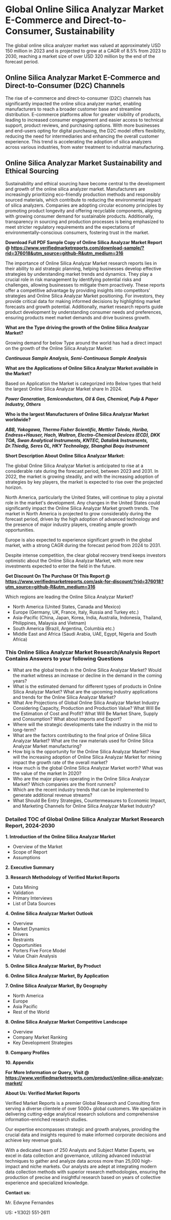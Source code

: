 <h1>Global Online Silica Analyzar Market E-Commerce and Direct-to-Consumer, Sustainability</h1><p class=""><p>The global online silica analyzer market was valued at approximately USD 150 million in 2023 and is projected to grow at a CAGR of 8.5% from 2023 to 2030, reaching a market size of over USD 320 million by the end of the forecast period.</p><h2>Online Silica Analyzar Market E-Commerce and Direct-to-Consumer (D2C) Channels</h2><p>The rise of e-commerce and direct-to-consumer (D2C) channels has significantly impacted the online silica analyzer market, enabling manufacturers to reach a broader customer base and streamline distribution. E-commerce platforms allow for greater visibility of products, leading to increased consumer engagement and easier access to technical support, product reviews, and purchasing options. With more businesses and end-users opting for digital purchasing, the D2C model offers flexibility, reducing the need for intermediaries and enhancing the overall customer experience. This trend is accelerating the adoption of silica analyzers across various industries, from water treatment to industrial manufacturing.</p><h2>Online Silica Analyzar Market Sustainability and Ethical Sourcing</h2><p>Sustainability and ethical sourcing have become central to the development and growth of the online silica analyzer market. Manufacturers are increasingly prioritizing eco-friendly production methods and responsibly sourced materials, which contribute to reducing the environmental impact of silica analyzers. Companies are adopting circular economy principles by promoting product longevity and offering recyclable components, aligning with growing consumer demand for sustainable products. Additionally, transparency in sourcing and production processes is being emphasized to meet stricter regulatory requirements and the expectations of environmentally-conscious consumers, fostering trust in the market.</p></p><p class=""><strong>Download Full PDF Sample Copy of Online Silica Analyzar Market Report @ <a href="https://www.verifiedmarketreports.com/download-sample/?rid=376018&utm_source=github-R&utm_medium=316" target="_blank">https://www.verifiedmarketreports.com/download-sample/?rid=376018&utm_source=github-R&utm_medium=316</a></strong></p><p>The importance of&nbsp;Online Silica Analyzar Market research reports lies in their ability to aid strategic planning, helping businesses develop effective strategies by understanding market trends and dynamics. They play a crucial role in risk management by identifying potential risks and challenges, allowing businesses to mitigate them proactively. These reports offer a competitive advantage by providing insights into competitors' strategies and Online Silica Analyzar Market positioning. For investors, they provide critical data for making informed decisions by highlighting market forecasts and growth potential. Additionally, market research reports guide product development by understanding consumer needs and preferences, ensuring products meet market demands and drive business growth.</p><p><strong>What are the&nbsp;Type driving the growth of the Online Silica Analyzar Market?</strong></p><p id="" class="">Growing demand for below Type around the world has had a direct impact on the growth of the Online Silica Analyzar Market:</p><p class=""><em><strong>Continuous Sample Analysis, Semi-Continuous Sample Analysis</strong></em></p><p class=""><strong>What are the&nbsp;Applications&nbsp;of Online Silica Analyzar Market available in the Market?</strong></p><p id="" class="">Based on Application the Market is categorized into Below types that held the largest Online Silica Analyzar Market share In 2024.</p><p class=""><em><strong>Power Generation, Semiconductors, Oil & Gas, Chemical, Pulp & Paper Industry, Others</strong></em></p><p class=""><strong>Who is the largest Manufacturers of Online Silica Analyzar Market worldwide?</strong></p><p><em><strong>ABB, Yokogawa, Thermo Fisher Scientific, Mettler Toledo, Horiba, Endress+Hauser, Hach, Waltron, Electro-Chemical Devices (ECD), DKK TOA, Swan Analytical Instruments, KNTEC, Datalink Instruments, Dr.Thiedig, Seres OL, HKY Technology, Shanghai Boqu Instrument</strong></em></p><p id="" class=""><strong>Short Description About Online Silica Analyzar Market:</strong></p><p>The global Online Silica Analyzar Market is anticipated to rise at a considerable rate during the forecast period, between 2023 and 2031. In 2022, the market is growing steadily, and with the increasing adoption of strategies by key players, the market is expected to rise over the projected horizon.</p><p>North America, particularly the United States, will continue to play a pivotal role in the market's development. Any changes in the United States could significantly impact the Online Silica Analyzar Market growth trends. The market in North America is projected to grow considerably during the forecast period, driven by the high adoption of advanced technology and the presence of major industry players, creating ample growth opportunities.</p><p>Europe is also expected to experience significant growth in the global market, with a strong CAGR during the forecast period from 2024 to 2031.</p><p>Despite intense competition, the clear global recovery trend keeps investors optimistic about the Online Silica Analyzar Market, with more new investments expected to enter the field in the future.</p><p id="" class=""><strong>Get Discount On The Purchase Of This Report @ <a href="https://www.verifiedmarketreports.com/ask-for-discount/?rid=376018?utm_source=github-R&utm_medium=316" target="_blank">https://www.verifiedmarketreports.com/ask-for-discount/?rid=376018?utm_source=github-R&utm_medium=316</a></strong></p><p class="">Which regions are leading the Online Silica Analyzar Market?</p><ul><li>North America (United States, Canada and Mexico)</li><li>Europe (Germany, UK, France, Italy, Russia and Turkey etc.)</li><li>Asia-Pacific (China, Japan, Korea, India, Australia, Indonesia, Thailand, Philippines, Malaysia and Vietnam)</li><li>South America (Brazil, Argentina, Columbia etc.)</li><li>Middle East and Africa (Saudi Arabia, UAE, Egypt, Nigeria and South Africa)</li></ul><h3 id="" class="">This Online Silica Analyzar Market Research/Analysis Report Contains Answers to your following Questions</h3><ul><li>What are the global trends in the Online Silica Analyzar Market? Would the market witness an increase or decline in the demand in the coming years?</li><li>What is the estimated demand for different types of products in Online Silica Analyzar Market? What are the upcoming industry applications and trends for the Online Silica Analyzar Market?</li><li>What Are Projections of Global Online Silica Analyzar Market Industry Considering Capacity, Production and Production Value? What Will Be the Estimation of Cost and Profit? What Will Be Market Share, Supply and Consumption? What about imports and Export?</li><li>Where will the strategic developments take the industry in the mid to long-term?</li><li>What are the factors contributing to the final price of Online Silica Analyzar Market? What are the raw materials used for Online Silica Analyzar Market manufacturing?</li><li>How big is the opportunity for the Online Silica Analyzar Market? How will the increasing adoption of Online Silica Analyzar Market for mining impact the growth rate of the overall market?</li><li>How much is the global Online Silica Analyzar Market worth? What was the value of the market In 2020?</li><li>Who are the major players operating in the Online Silica Analyzar Market? Which companies are the front runners?</li><li>Which are the recent industry trends that can be implemented to generate additional revenue streams?</li><li>What Should Be Entry Strategies, Countermeasures to Economic Impact, and Marketing Channels for Online Silica Analyzar Market Industry?</li></ul><h3 id="" class="">Detailed TOC of Global Online Silica Analyzar Market Research Report, 2024-2030</h3><p id="" class=""><strong>1. Introduction of the Online Silica Analyzar Market</strong></p><ul><li>Overview of the Market</li><li>Scope of Report</li><li>Assumptions</li></ul><p id="" class=""><strong>2. Executive Summary</strong></p><p id="" class=""><strong>3. Research Methodology of Verified Market Reports</strong></p><ul><li>Data Mining</li><li>Validation</li><li>Primary Interviews</li><li>List of Data Sources</li></ul><p id="" class=""><strong>4. Online Silica Analyzar Market Outlook</strong></p><ul><li>Overview</li><li>Market Dynamics</li><li>Drivers</li><li>Restraints</li><li>Opportunities</li><li>Porters Five Force Model</li><li>Value Chain Analysis</li></ul><p id="" class=""><strong>5. Online Silica Analyzar Market, By Product</strong></p><p id="" class=""><strong>6. Online Silica Analyzar Market, By Application</strong></p><p id="" class=""><strong>7. Online Silica Analyzar Market, By Geography</strong></p><ul><li>North America</li><li>Europe</li><li>Asia Pacific</li><li>Rest of the World</li></ul><p id="" class=""><strong>8. Online Silica Analyzar Market Competitive Landscape</strong></p><ul><li>Overview</li><li>Company Market Ranking</li><li>Key Development Strategies</li></ul><p id="" class=""><strong>9. Company Profiles</strong></p><p id="" class=""><strong>10. Appendix</strong></p><p id="" class=""><strong>For More Information or Query, Visit @ <a href="https://www.verifiedmarketreports.com/product/online-silica-analyzar-market/" target="_blank">https://www.verifiedmarketreports.com/product/online-silica-analyzar-market/</a></strong></p><p id="" class=""><strong>About Us: Verified Market Reports</strong></p><p id="" class="">Verified Market Reports is a premier Global Research and Consulting firm serving a diverse clientele of over 5000+ global customers. We specialize in delivering cutting-edge analytical research solutions and comprehensive information-enriched research studies.</p><p id="" class="">Our expertise encompasses strategic and growth analyses, providing the crucial data and insights required to make informed corporate decisions and achieve key revenue goals.</p><p id="" class="">With a dedicated team of 250 Analysts and Subject Matter Experts, we excel in data collection and governance, utilizing advanced industrial techniques to gather and analyze data across more than 25,000 high-impact and niche markets. Our analysts are adept at integrating modern data collection methods with superior research methodologies, ensuring the production of precise and insightful research based on years of collective experience and specialized knowledge.</p><p id="" class=""><strong>Contact us:</strong></p><p id="" class="">Mr. Edwyne Fernandes</p><p id="" class="">US: +1(302) 551-2611</p>